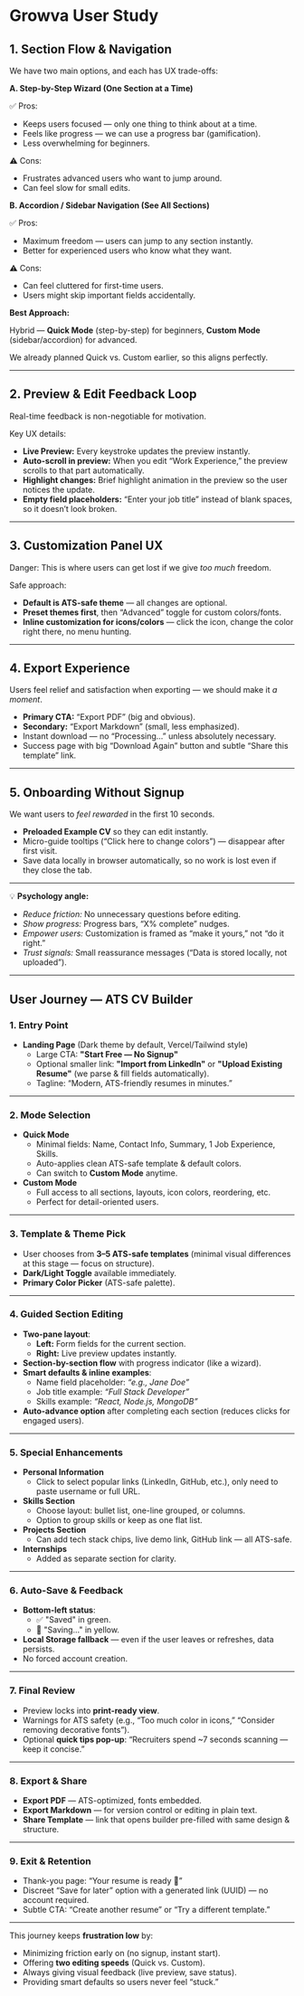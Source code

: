 # **Growva User Study**

## **1. Section Flow & Navigation**

We have two main options, and each has UX trade-offs:

**A. Step-by-Step Wizard (One Section at a Time)**

✅ Pros:

- Keeps users focused — only one thing to think about at a time.
- Feels like progress — we can use a progress bar (gamification).
- Less overwhelming for beginners.

⚠ Cons:

- Frustrates advanced users who want to jump around.
- Can feel slow for small edits.

**B. Accordion / Sidebar Navigation (See All Sections)**

✅ Pros:

- Maximum freedom — users can jump to any section instantly.
- Better for experienced users who know what they want.

⚠ Cons:

- Can feel cluttered for first-time users.
- Users might skip important fields accidentally.

**Best Approach:**

Hybrid — **Quick Mode** (step-by-step) for beginners, **Custom Mode** (sidebar/accordion) for advanced.

We already planned Quick vs. Custom earlier, so this aligns perfectly.

---

## **2. Preview & Edit Feedback Loop**

Real-time feedback is non-negotiable for motivation.

Key UX details:

- **Live Preview:** Every keystroke updates the preview instantly.
- **Auto-scroll in preview:** When you edit “Work Experience,” the preview scrolls to that part automatically.
- **Highlight changes:** Brief highlight animation in the preview so the user notices the update.
- **Empty field placeholders:** “Enter your job title” instead of blank spaces, so it doesn’t look broken.

---

## **3. Customization Panel UX**

Danger: This is where users can get lost if we give *too much* freedom.

Safe approach:

- **Default is ATS-safe theme** — all changes are optional.
- **Preset themes first**, then “Advanced” toggle for custom colors/fonts.
- **Inline customization for icons/colors** — click the icon, change the color right there, no menu hunting.

---

## **4. Export Experience**

Users feel relief and satisfaction when exporting — we should make it *a moment*.

- **Primary CTA:** “Export PDF” (big and obvious).
- **Secondary:** “Export Markdown” (small, less emphasized).
- Instant download — no “Processing…” unless absolutely necessary.
- Success page with big “Download Again” button and subtle “Share this template” link.

---

## **5. Onboarding Without Signup**

We want users to *feel rewarded* in the first 10 seconds.

- **Preloaded Example CV** so they can edit instantly.
- Micro-guide tooltips (“Click here to change colors”) — disappear after first visit.
- Save data locally in browser automatically, so no work is lost even if they close the tab.

---

💡 **Psychology angle:**

- *Reduce friction:* No unnecessary questions before editing.
- *Show progress:* Progress bars, “X% complete” nudges.
- *Empower users:* Customization is framed as “make it yours,” not “do it right.”
- *Trust signals:* Small reassurance messages (“Data is stored locally, not uploaded”).

---

## **User Journey — ATS CV Builder**

### **1. Entry Point**

- **Landing Page** (Dark theme by default, Vercel/Tailwind style)
    - Large CTA: **"Start Free — No Signup"**
    - Optional smaller link: **"Import from LinkedIn"** or **"Upload Existing Resume"** (we parse & fill fields automatically).
    - Tagline: “Modern, ATS-friendly resumes in minutes.”

---

### **2. Mode Selection**

- **Quick Mode**
    - Minimal fields: Name, Contact Info, Summary, 1 Job Experience, Skills.
    - Auto-applies clean ATS-safe template & default colors.
    - Can switch to **Custom Mode** anytime.
- **Custom Mode**
    - Full access to all sections, layouts, icon colors, reordering, etc.
    - Perfect for detail-oriented users.

---

### **3. Template & Theme Pick**

- User chooses from **3–5 ATS-safe templates** (minimal visual differences at this stage — focus on structure).
- **Dark/Light Toggle** available immediately.
- **Primary Color Picker** (ATS-safe palette).

---

### **4. Guided Section Editing**

- **Two-pane layout**:
    - **Left:** Form fields for the current section.
    - **Right:** Live preview updates instantly.
- **Section-by-section flow** with progress indicator (like a wizard).
- **Smart defaults & inline examples**:
    - Name field placeholder: *“e.g., Jane Doe”*
    - Job title example: *“Full Stack Developer”*
    - Skills example: *“React, Node.js, MongoDB”*
- **Auto-advance option** after completing each section (reduces clicks for engaged users).

---

### **5. Special Enhancements**

- **Personal Information**
    - Click to select popular links (LinkedIn, GitHub, etc.), only need to paste username or full URL.
- **Skills Section**
    - Choose layout: bullet list, one-line grouped, or columns.
    - Option to group skills or keep as one flat list.
- **Projects Section**
    - Can add tech stack chips, live demo link, GitHub link — all ATS-safe.
- **Internships**
    - Added as separate section for clarity.

---

### **6. Auto-Save & Feedback**

- **Bottom-left status**:
    - ✅ "Saved" in green.
    - 🔄 "Saving..." in yellow.
- **Local Storage fallback** — even if the user leaves or refreshes, data persists.
- No forced account creation.

---

### **7. Final Review**

- Preview locks into **print-ready view**.
- Warnings for ATS safety (e.g., “Too much color in icons,” “Consider removing decorative fonts”).
- Optional **quick tips pop-up**: “Recruiters spend ~7 seconds scanning — keep it concise.”

---

### **8. Export & Share**

- **Export PDF** — ATS-optimized, fonts embedded.
- **Export Markdown** — for version control or editing in plain text.
- **Share Template** — link that opens builder pre-filled with same design & structure.

---

### **9. Exit & Retention**

- Thank-you page: “Your resume is ready 🎉”
- Discreet “Save for later” option with a generated link (UUID) — no account required.
- Subtle CTA: “Create another resume” or “Try a different template.”

---

This journey keeps **frustration low** by:

- Minimizing friction early on (no signup, instant start).
- Offering **two editing speeds** (Quick vs. Custom).
- Always giving visual feedback (live preview, save status).
- Providing smart defaults so users never feel “stuck.”
